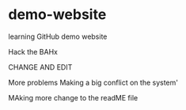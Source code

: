 # demo-website
learning GitHub demo website

Hack the BAHx


CHANGE
AND
EDIT

More problems
Making a big conflict on the system'

MAking more change to the readME file 
